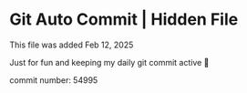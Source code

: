 # Git Auto Commit | Hidden File

This file was added Feb 12, 2025

Just for fun and keeping my daily git commit active 🤪

commit number: 54995
